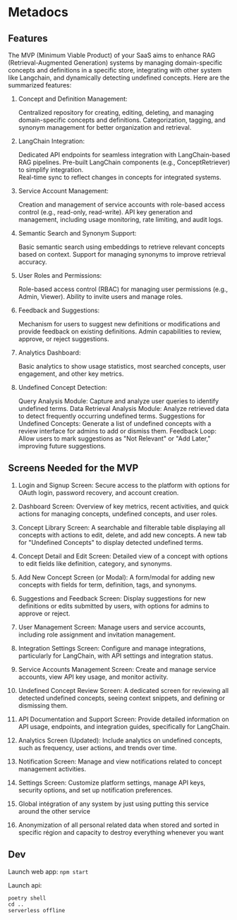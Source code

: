 # Metadocs

## Features

The MVP (Minimum Viable Product) of your SaaS aims to enhance RAG (Retrieval-Augmented Generation) systems by managing domain-specific concepts and definitions in a specific store, integrating with other system like Langchain, and dynamically detecting undefined concepts. Here are the summarized features:

1. Concept and Definition Management:

    Centralized repository for creating, editing, deleting, and managing domain-specific concepts and definitions.
    Categorization, tagging, and synonym management for better organization and retrieval.

2. LangChain Integration:

    Dedicated API endpoints for seamless integration with LangChain-based RAG pipelines.
    Pre-built LangChain components (e.g., ConceptRetriever) to simplify integration.   
    Real-time sync to reflect changes in concepts for integrated systems.

3. Service Account Management:

    Creation and management of service accounts with role-based access control (e.g., read-only, read-write).
    API key generation and management, including usage monitoring, rate limiting, and audit logs.

4. Semantic Search and Synonym Support:

    Basic semantic search using embeddings to retrieve relevant concepts based on context.
    Support for managing synonyms to improve retrieval accuracy.

5. User Roles and Permissions:

    Role-based access control (RBAC) for managing user permissions (e.g., Admin, Viewer).
    Ability to invite users and manage roles.

6. Feedback and Suggestions:

    Mechanism for users to suggest new definitions or modifications and provide feedback on existing definitions.
    Admin capabilities to review, approve, or reject suggestions.

7. Analytics Dashboard:

    Basic analytics to show usage statistics, most searched concepts, user engagement, and other key metrics.

8. Undefined Concept Detection:

    Query Analysis Module: Capture and analyze user queries to identify undefined terms.
    Data Retrieval Analysis Module: Analyze retrieved data to detect frequently occurring undefined terms.
    Suggestions for Undefined Concepts: Generate a list of undefined concepts with a review interface for admins to add or dismiss them.
    Feedback Loop: Allow users to mark suggestions as "Not Relevant" or "Add Later," improving future suggestions.




## Screens Needed for the MVP

1. Login and Signup Screen: Secure access to the platform with options for OAuth login, password recovery, and account creation.

2. Dashboard Screen: Overview of key metrics, recent activities, and quick actions for managing concepts, undefined concepts, and user roles.

3. Concept Library Screen: A searchable and filterable table displaying all concepts with actions to edit, delete, and add new concepts. A new tab for "Undefined Concepts" to display detected undefined terms.

4. Concept Detail and Edit Screen: Detailed view of a concept with options to edit fields like definition, category, and synonyms.

5. Add New Concept Screen (or Modal): A form/modal for adding new concepts with fields for term, definition, tags, and synonyms.

6. Suggestions and Feedback Screen: Display suggestions for new definitions or edits submitted by users, with options for admins to approve or reject.

7. User Management Screen: Manage users and service accounts, including role assignment and invitation management.

8. Integration Settings Screen: Configure and manage integrations, particularly for LangChain, with API settings and integration status.

9. Service Accounts Management Screen: Create and manage service accounts, view API key usage, and monitor activity.

10. Undefined Concept Review Screen: A dedicated screen for reviewing all detected undefined concepts, seeing context snippets, and defining or dismissing them.

11. API Documentation and Support Screen: Provide detailed information on API usage, endpoints, and integration guides, specifically for LangChain.

12. Analytics Screen (Updated): Include analytics on undefined concepts, such as frequency, user actions, and trends over time.

13. Notification Screen: Manage and view notifications related to concept management activities.

14. Settings Screen: Customize platform settings, manage API keys, security options, and set up notification preferences.

15. Global intégration of any system by just using putting this service around the other service

16. Anonymization of all personal related data when stored and sorted in specific région and capacity to destroy everything whenever you want


## Dev

Launch web app: `npm start`

Launch api:
```
poetry shell
cd ..
serverless offline
```